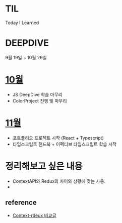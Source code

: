 # TIL
Today I Learned

# DEEPDIVE
9월 19일 ~ 10월 29일

# [10월](https://github.com/dnrgus1127/TIL/tree/main/days/2023/10)
- JS DeepDive 학습 마무리
- ColorProject 진행 및 마무리

# [11월](https://github.com/dnrgus1127/TIL/tree/main/days/11%EC%9B%94)
- 포트폴리오 프로젝트 시작 (React + Typescript)
- 타입스크립트 핸드북 + 이펙티브 타입스크립트 학습 시작



# 정리해보고 싶은 내용
- ContextAPI와 Redux의 차이와 상황에 맞는 사용.
- 
## reference 
- [Context-rdeux 비교글](https://olaf-go.medium.com/context-api-vs-redux-e8a53df99b8)
